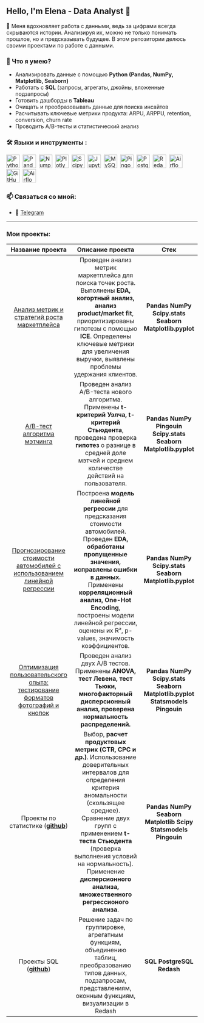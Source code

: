 ## Hello, I'm Elena - Data Analyst 👋

💭 Меня вдохновляет работа с данными, ведь за цифрами всегда скрываются истории. Анализируя их, можно не только понимать прошлое, но и предсказывать будущее. В этом репозитории делюсь своими проектами по работе с данными. 

### 🎯 Что я умею?
- Анализировать данные с помощью **Python (Pandas, NumPy, Matplotlib, Seaborn)**  
- Работать с **SQL** (запросы, агрегаты, джойны, вложенные подзапросы)  
- Готовить дашборды в **Tableau**  
- Очищать и преобразовывать данные для поиска инсайтов
- Расчитывать ключевые метрики продукта: ARPU, ARPPU, retention, conversion, churn rate
- Проводить A/B-тесты и статистический анализ


### 🛠️ Языки и инструменты :

<div>
  <img src="https://img.shields.io/badge/python-white?logo=python&style=for-the-badge" title="Python" alt="Python" height=35"/>&nbsp;
  <img src="https://img.shields.io/badge/pandas-white?logo=pandas&logoColor=blue&style=for-the-badge" title="Pandas" alt="Pandas" height="35"/>&nbsp;
  <img src="https://img.shields.io/badge/numpy-white?logo=numpy&logoColor=blue&style=for-the-badge" title="Numpy" alt="Numpy" height="35"/>&nbsp;
  <img src="https://img.shields.io/badge/plotly-white?logo=plotly&logoColor=blue&style=for-the-badge" title="Plotly" alt="Plotly" height="35"/>&nbsp;
  <img src="https://img.shields.io/badge/Scipy-white?logo=Scipy&logoColor=black&style=for-the-badge" title="Scipy" alt="Scipy" height="35"/>&nbsp;
  <img src="https://img.shields.io/badge/Jupyter_notebook-white?logo=Jupyter&style=for-the-badge" title="Jupyter" alt="Jupyter" height="35"/>&nbsp;
  <img src="https://img.shields.io/badge/mySQL-white?logo=mySQL&s&style=for-the-badge" title="MySQL"  alt="MySQL" height="35"/>&nbsp;
  <img src="https://img.shields.io/badge/pingouin-white?style=for-the-badge" title="Pingouin" alt="Pingouin" height=35"/>&nbsp;
  <img src="https://img.shields.io/badge/PostgreSQL-white?logo=PostgreSQL&s&style=for-the-badge" title="PostgreSQL" alt="PostgreSQL" height="35"/>&nbsp;
  <img src="https://img.shields.io/badge/redash-white?logo=redash&logoColor=black&style=for-the-badge" title="Redash" alt="Redash" height="35"/>&nbsp;
  <img src="https://img.shields.io/badge/Tableau-white?logo=Tableau&s&logoColor=yellow&style=for-the-badge" title="Airflow" alt="Airflow" height="35"/>&nbsp;
  <img src="https://img.shields.io/badge/github-white?logo=github&logoColor=black&style=for-the-badge" title="GitHub" alt="GitHub" height="35"/>&nbsp;
  <img src="https://img.shields.io/badge/Airflow-white?logo=Airflow&style=for-the-badge" title="Airflow" alt="Airflow" height="35"/>&nbsp;  
  
</div>

### 📫 Связаться со мной:
- 💬 [Telegram](https://t.me/haskmi)

<hr>

### Мои проекты: 

|Название проекта| Описание проекта| Стек |
|:--------------:|:---------------:|:-----:|
|[Анализ метрик и стратегий роста маркетплейса](https://github.com/ElenaAnalyst/product_analytics/blob/main/metrics_analysis/README.md)|Проведен анализ метрик маркетплейса для поиска точек роста. Выполнены **EDA, когортный анализ, анализ product/market fit**, приоритизированы гипотезы с помощью **ICE**. Определены ключевые метрики для увеличения выручки, выявлены проблемы удержания клиентов.|**Pandas NumPy<br>Scipy.stats<br>Seaborn<br>Matplotlib.pyplot**|
|[А/B-тест алгоритма мэтчинга](https://github.com/ElenaAnalyst/product_analytics/blob/main/matching_algorithm/README.md)|Проведен анализ A/B-теста нового алгоритма. Применены **t-критерий Уэлча, t-критерий Стьюдента**, проведена проверка **гипотез** о разнице в средней доле мэтчей и среднем количестве действий на пользователя.|**Pandas NumPy<br>Pingouin Scipy.stats<br>Seaborn<br>Matplotlib.pyplot**|
|[Прогнозирование стоимости автомобилей с использованием линейной регрессии](https://github.com/ElenaAnalyst/projects_using_statistics/blob/main/predicting_car_prices/README.md)|Построена **модель линейной регрессии** для предсказания стоимости автомобилей. Проведен **EDA, обработаны пропущенные значения, исправлены ошибки в данных.** Применены **корреляционный анализ, One-Hot Encoding**, построены модели линейной регрессии, оценены их R², p-values, значимость коэффициентов.|**Pandas NumPy<br>Scipy.stats<br>Seaborn<br>Matplotlib.pyplot**|
|[Оптимизация пользовательского опыта: тестирование форматов фотографий и кнопок](https://github.com/ElenaAnalyst/projects_using_statistics/blob/main/AB_test/README.md)|Проведен анализ двух A/B тестов. Применены **ANOVA, тест Левена, тест Тьюки, многофакторный дисперсионный анализ, проверена нормальность распределений.** |**Pandas NumPy<br>Scipy.stats<br>Seaborn<br>Matplotlib.pyplot<br>Statsmodels Pingouin**|
|Проекты по статистике  (__[github](https://github.com/ElenaAnalyst/stat_homeworks/blob/main/README.md)__)|Выбор, **расчет продуктовых метрик (CTR, CPC и др.)**. Использование доверительных интервалов для определения критерия аномальности (скользящее среднее). Сравнение двух групп с применением **t-теста Стьюдента** (проверка выполнения условий на нормальность). Применение **дисперсионного анализа, множественного регрессионого анализа**.|**Pandas  NumPy  Seaborn  Matplotlib  Scipy  Statsmodels  Pingouin**|
|Проекты SQL  (__[github](https://github.com/ElenaAnalyst/SQL_homeworks/blob/main/README.md)__)|Решение задач по группировке, агрегатным функциям, объединению таблиц, преобразованию типов данных, подзапросам, представлениям, оконным функциям, визуализации в Redash|**SQL  PostgreSQL  Redash**|
